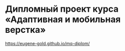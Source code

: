 # Дипломный проект курса «Адаптивная и мобильная верстка»

 https://eugene-gold.github.io/mq-diplom/
